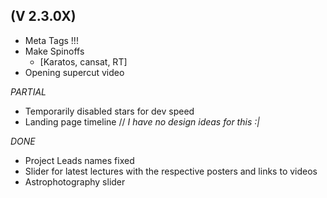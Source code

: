 ## (V 2.3.0X)
- Meta Tags !!!
- Make Spinoffs
    - [Karatos, cansat, RT]
- Opening supercut video

*PARTIAL*
- Temporarily disabled stars for dev speed
- Landing page timeline // *I have no design ideas for this :|*

*DONE*
- Project Leads names fixed
- Slider for latest lectures with the respective posters and links to videos
- Astrophotography slider
